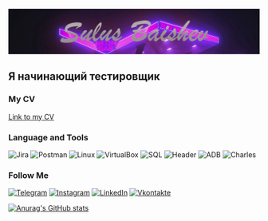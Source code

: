 ![Header](https://github.com/SulusBaishev/SulusBaishev/blob/main/assets/Sullus%20Baishev2.png)

## Я начинающий тестировщик
### My CV
[Link to my CV](https://hh.ru/resume/732fac38ff0c549e0c0039ed1f58395976446e)

### Language and Tools
![Jira](https://img.shields.io/badge/Jira-090909?style-for-the-badget&logo=Jira&logoColor=365FD0)
![Postman](https://img.shields.io/badge/Postman-090909?style-for-the-badget&logo=Postman&logoColor=ED7A4B)
![Linux](https://img.shields.io/badge/Linux-090909?style-for-the-badget&logo=Linux&logoColor=FDFFFF)
![VirtualBox](https://img.shields.io/badge/VirtaulBox-090909?style-for-the-badget&logo=VirtualBox&logoColor=FDFFFF)
![SQL](https://img.shields.io/badge/SQL-090909?style-for-the-badget&logo=Mysql&logoColor=5F819E)
![Header](https://img.shields.io/badge/DevTools-090909?style=for-the-badget&logo=googlechrome&logoColor=2674f2)
![ADB](https://img.shields.io/badge/ADB-090909?style-for-the-badget&logo=ADB&logoColor=FDFFFF)
![Charles](https://img.shields.io/badge/Charles-090909?style-for-the-badget&logo=Charles&logoColor=)

### Follow Me

[![Telegram](https://img.shields.io/badge/-Telegram-090909?style=for-the-badge&logo=telegram&logoColor=27A0D9)](https://t.me/Sulus_Baishev)
[![Instagram](https://img.shields.io/badge/-Instagram-090909?style=for-the-badge&logo=instagram&logoColor=B4068E)](https://www.instagram.com/sulus_baishev/)
[![LinkedIn](https://img.shields.io/badge/-LinkedIn-090909?style=for-the-badge&logo=linkedin&logoColor=007BB6)](https://www.linkedin.com/in/%D0%B2%D0%BB%D0%B0%D0%B4%D0%B8%D0%BC%D0%B8%D1%80-%D0%B1%D0%B0%D0%B8%D1%88%D0%B5%D0%B2-69101928b/)
[![Vkontakte](https://img.shields.io/badge/-Vkontakte-090909?style=for-the-badge&logo=Vk&logoColor=4F7DB3)](https://vk.com/sulusbaishev)


[![Anurag's GitHub stats](https://github-readme-stats.vercel.app/api?username=SulusBaishev)](https://github.com/anuraghazra/github-readme-stats)
